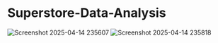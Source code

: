 # Superstore-Data-Analysis

![Screenshot 2025-04-14 235607](https://github.com/user-attachments/assets/0374846b-0601-4afe-8b02-a06f11f5cbef)
![Screenshot 2025-04-14 235818](https://github.com/user-attachments/assets/244c1b77-3b7e-453d-ae3e-9e4452c5d4d1)

